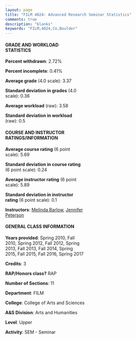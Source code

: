 ```yaml
---
layout: page
title: "FILM 4024: Advanced Research Seminar Statistics"
comments: true
description: "blanks"
keywords: "FILM,4024,CU,Boulder"
---
```

<head>
<script src="https://ajax.googleapis.com/ajax/libs/jquery/2.1.3/jquery.min.js"></script>
<script src="https://dl.dropboxusercontent.com/s/pc42nxpaw1ea4o9/highcharts.js?dl=0"></script>
<!-- <script src="../assets/js/highcharts.js"></script> -->
<style type="text/css">@font-face {
	font-family: "Bebas Neue";
	src: url(https://www.filehosting.org/file/details/544349/BebasNeue Regular.otf) format("opentype");
	}
	h1.Bebas { 
		font-family: "Bebas Neue", Verdana, Tahoma;
	}
</style>
</head>
<body>
	<div id="container" style="float: right; width: 45%; height: 88%; margin-left: 2.5%; margin-right: 2.5%;"></div>
	<script language="JavaScript">
		$(document).ready(function() {
		var chart = {type: 'column'};
		var title = {text: 'Grade Distribution'};
		var xAxis = {categories: ['A','B','C','D','F'],crosshair: true};
		var yAxis = {min: 0,title: {text: 'Percentage'}};
		var tooltip = {headerFormat: '<center><b><span style="font-size:20px">{point.key}</span></b></center>',
		               pointFormat: '<td style="padding:0"><b>{point.y:.1f}%</b></td>',
		               footerFormat: '</table>',shared: true,useHTML: true};
		var plotOptions = {column: {pointPadding: 0.0,borderWidth: 0}};  
		var credits = {enabled: false};var series= [{name: 'Percent',data: [54.9,32.96,10.21,0.0,1.93,]}];
		var json = {};
		json.chart = chart;
		json.title = title;
		json.tooltip = tooltip;
		json.xAxis = xAxis;
		json.yAxis = yAxis;  
		json.series = series;
		json.plotOptions = plotOptions;  
		json.credits = credits;
		$('#container').highcharts(json);
	});
	</script>
</body>
			   
#### GRADE AND WORKLOAD STATISTICS

**Percent withdrawn**: 2.72%

**Percent incomplete**: 0.41%

**Average grade** (4.0 scale): 3.37

**Standard deviation in grades** (4.0 scale): 0.36

**Average workload** (raw): 3.58

**Standard deviation in workload** (raw): 0.5

#### COURSE AND INSTRUCTOR RATINGS/INFORMATION

**Average course rating** (6 point scale): 5.69

**Standard deviation in course rating** (6 point scale): 0.24

**Average instructor rating** (6 point scale): 5.89

**Standard deviation in instructor rating** (6 point scale): 0.1

**Instructors**: <a href='../../instructors/Melinda_Barlow'>Melinda Barlow</a>, <a href='../../instructors/Jennifer_Peterson'>Jennifer Peterson</a>

#### GENERAL CLASS INFORMATION

**Years provided**: Spring 2010, Fall 2010, Spring 2012, Fall 2012, Spring 2013, Fall 2013, Fall 2014, Spring 2015, Fall 2015, Fall 2016, Spring 2017

**Credits**: 3

**RAP/Honors class?** RAP

**Number of Sections**: 11

**Department**: FILM

**College**: College of Arts and Sciences

**A&S Division**: Arts and Humanities

**Level**: Upper

**Activity**: SEM - Seminar
